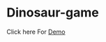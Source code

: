 # Dinosaur-game
Click here For [Demo](http://raw.githack.com/prabesh-regmi/dinosaur-game/main/index.html)  
